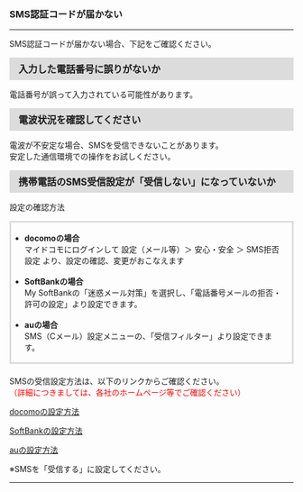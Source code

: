 <h3>SMS認証コードが届かない</h3>
<hr>

SMS認証コードが届かない場合、下記をご確認ください。

<div style="padding: 7px 15px; margin-top: 15px; margin-bottom: 15px; border: 1px solid #dcdcdc; background-color: #dcdcdc; font-size: 120%">
<strong>入力した電話番号に誤りがないか</strong>
</div>

電話番号が誤って入力されている可能性があります。

<div style="padding: 7px 15px; margin-top: 15px; margin-bottom: 15px; border: 1px solid #dcdcdc; background-color: #dcdcdc; font-size: 120%">
<strong>電波状況を確認してください</strong>
</div>

電波が不安定な場合、SMSを受信できないことがあります。  
安定した通信環境での操作をお試しください。

<div style="padding: 7px 15px; margin-top: 15px; margin-bottom: 15px; border: 1px solid #dcdcdc; background-color: #dcdcdc; font-size: 120%">
<strong>携帯電話のSMS受信設定が「受信しない」になっていないか</strong>
</div>

設定の確認方法

<div style="padding: 3px 15px 3px 0px; margin-top: 15px; margin-bottom: 20px; border: 3px solid #dcdcdc;">
<ul>
<li><strong>docomoの場合</strong><br>
マイドコモにログインして  
設定（メール等）＞ 安心・安全 ＞ SMS拒否設定  
より、設定の確認、変更がおこなえます</li>
<br>
<li><strong>SoftBankの場合</strong><br>
My SoftBankの「迷惑メール対策」を選択し、「電話番号メールの拒否・許可の設定」より設定できます。</li>
<br>
<li><strong>auの場合</strong><br>
SMS（Cメール）設定メニューの、「受信フィルター」より設定できます。</li>
</ul>
</div>

SMSの受信設定方法は、以下のリンクからご確認ください。  
<font color="ff0000">（詳細につきましては、各社のホームページ等でご確認ください） </font>

 [docomoの設定方法](https://www.nttdocomo.co.jp/info/spam_mail/sms/index.html)

 [SoftBankの設定方法](https://www.softbank.jp/mobile/support/mail/antispam/mms/whiteblack/)

 [auの設定方法](https://www.au.com/support/service/mobile/trouble/mail/cmail/block/)

※SMSを「受信する」に設定してください。

<hr>